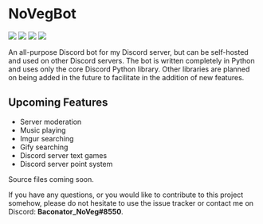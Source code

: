# NoVegBot
![](https://img.shields.io/badge/Language-Python-brightgreen.svg) ![](https://img.shields.io/badge/API-discord.py-blue.svg) ![](https://img.shields.io/badge/Status-WIP-red.svg) ![](https://img.shields.io/badge/Version-N%2FA-red.svg)

An all-purpose Discord bot for my Discord server, but can be self-hosted and used on other Discord servers. The bot is written completely in Python and uses only the core Discord Python library. Other libraries are planned on being added in the future to facilitate in the addition of new features.

## Upcoming Features
- Server moderation
- Music playing
- Imgur searching
- Gify searching
- Discord server text games
- Discord server point system

Source files coming soon.

If you have any questions, or you would like to contribute to this project somehow, please do not hesitate to use the issue tracker or contact me on Discord: **Baconator_NoVeg#8550**.
